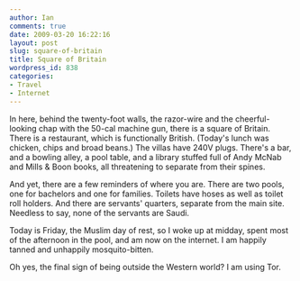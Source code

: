 ```yaml
---
author: Ian
comments: true
date: 2009-03-20 16:22:16
layout: post
slug: square-of-britain
title: Square of Britain
wordpress_id: 838
categories:
- Travel
- Internet
---
```


In here, behind the twenty-foot walls, the razor-wire and the cheerful-looking chap with the 50-cal machine gun, there is a square of Britain.  There is a restaurant, which is functionally British.  (Today's lunch was chicken, chips and broad beans.)  The villas have 240V plugs.  There's a bar, and a bowling alley, a pool table, and a library stuffed full of Andy McNab and Mills & Boon books, all threatening to separate from their spines.

And yet, there are a few reminders of where you are.  There are two pools, one for bachelors and one for families.  Toilets have hoses as well as toilet roll holders.  And there are servants' quarters, separate from the main site.  Needless to say, none of the servants are Saudi.

Today is Friday, the Muslim day of rest, so I woke up at midday, spent most of the afternoon in the pool, and am now on the internet.  I am happily tanned and unhappily mosquito-bitten.

Oh yes, the final sign of being outside the Western world?  I am using Tor.

